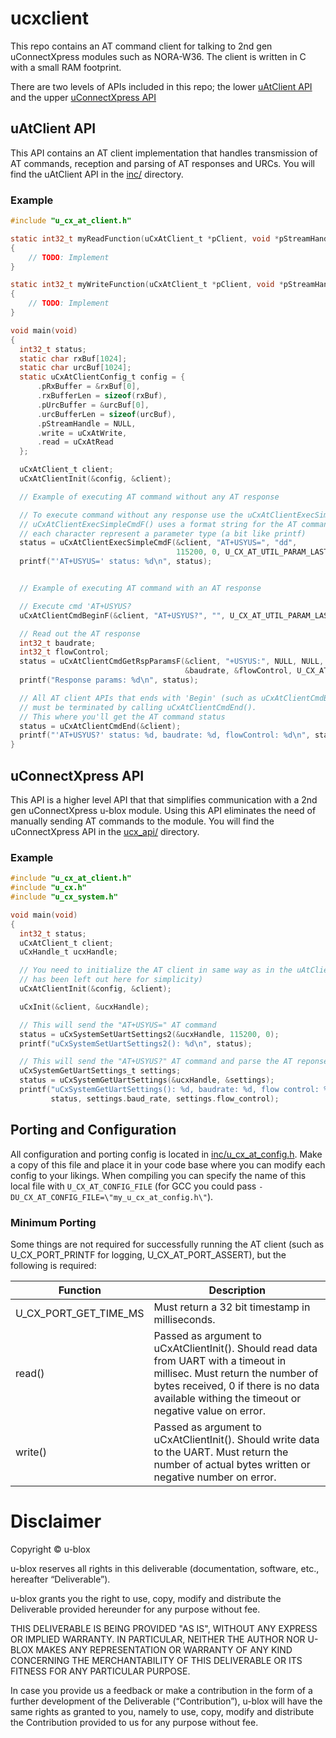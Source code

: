 # ucxclient
This repo contains an AT command client for talking to 2nd gen uConnectXpress modules such as NORA-W36. The client is written in C with a small RAM footprint.

There are two levels of APIs included in this repo; the lower [uAtClient API](#uatclient-api) and the upper [uConnectXpress API](#uconnectxpress-api)

## uAtClient API
This API contains an AT client implementation that handles transmission of AT commands, reception and parsing of AT responses and URCs. You will find the uAtClient API in the [inc/](inc) directory.

### Example
```c
#include "u_cx_at_client.h"

static int32_t myReadFunction(uCxAtClient_t *pClient, void *pStreamHandle, void *pData, size_t length, int32_t timeoutMs)
{
    // TODO: Implement
}

static int32_t myWriteFunction(uCxAtClient_t *pClient, void *pStreamHandle, const void *pData, size_t length)
{
    // TODO: Implement
}

void main(void)
{
  int32_t status;
  static char rxBuf[1024];
  static char urcBuf[1024];
  static uCxAtClientConfig_t config = {
      .pRxBuffer = &rxBuf[0],
      .rxBufferLen = sizeof(rxBuf),
      .pUrcBuffer = &urcBuf[0],
      .urcBufferLen = sizeof(urcBuf),
      .pStreamHandle = NULL,
      .write = uCxAtWrite,
      .read = uCxAtRead
  };

  uCxAtClient_t client;
  uCxAtClientInit(&config, &client);

  // Example of executing AT command without any AT response

  // To execute command without any response use the uCxAtClientExecSimpleCmd(F)
  // uCxAtClientExecSimpleCmdF() uses a format string for the AT command params where
  // each character represent a parameter type (a bit like printf)
  status = uCxAtClientExecSimpleCmdF(&client, "AT+USYUS=", "dd",
                                     115200, 0, U_CX_AT_UTIL_PARAM_LAST);
  printf("'AT+USYUS=' status: %d\n", status);


  // Example of executing AT command with an AT response

  // Execute cmd 'AT+USYUS?
  uCxAtClientCmdBeginF(&client, "AT+USYUS?", "", U_CX_AT_UTIL_PARAM_LAST);

  // Read out the AT response
  int32_t baudrate;
  int32_t flowControl;
  status = uCxAtClientCmdGetRspParamsF(&client, "+USYUS:", NULL, NULL, "dd",
                                       &baudrate, &flowControl, U_CX_AT_UTIL_PARAM_LAST);
  printf("Response params: %d\n", status);

  // All AT client APIs that ends with 'Begin' (such as uCxAtClientCmdBeginF())
  // must be terminated by calling uCxAtClientCmdEnd().
  // This where you'll get the AT command status
  status = uCxAtClientCmdEnd(&client);
  printf("'AT+USYUS?' status: %d, baudrate: %d, flowControl: %d\n", status, baudrate, flowControl);
}
```

## uConnectXpress API
This API is a higher level API that that simplifies communication with a 2nd gen uConnectXpress u-blox module.
Using this API eliminates the need of manually sending AT commands to the module.
You will find the uConnectXpress API in the [ucx_api/](ucx_api) directory.

### Example
```c
#include "u_cx_at_client.h"
#include "u_cx.h"
#include "u_cx_system.h"

void main(void)
{
  int32_t status;
  uCxAtClient_t client;
  uCxHandle_t ucxHandle;

  // You need to initialize the AT client in same way as in the uAtClient API example (part of this
  // has been left out here for simplicity)
  uCxAtClientInit(&config, &client);

  uCxInit(&client, &ucxHandle);

  // This will send the "AT+USYUS=" AT command
  status = uCxSystemSetUartSettings2(&ucxHandle, 115200, 0);
  printf("uCxSystemSetUartSettings2(): %d\n", status);

  // This will send the "AT+USYUS?" AT command and parse the AT reponse params to &settings
  uCxSystemGetUartSettings_t settings;
  status = uCxSystemGetUartSettings(&ucxHandle, &settings);
  printf("uCxSystemGetUartSettings(): %d, baudrate: %d, flow control: %d\n",
         status, settings.baud_rate, settings.flow_control);
```

## Porting and Configuration
All configuration and porting config is located in [inc/u_cx_at_config.h](inc/u_cx_at_config.h).
Make a copy of this file and place it in your code base where you can modify each config to your likings.
When compiling you can specify the name of this local file with `U_CX_AT_CONFIG_FILE` (for GCC you could pass `-DU_CX_AT_CONFIG_FILE=\"my_u_cx_at_config.h\"`).

### Minimum Porting
Some things are not required for successfully running the AT client (such as U_CX_PORT_PRINTF for logging, U_CX_AT_PORT_ASSERT), but the following is required:

| Function | Description |
| -------- | ----------- |
| U_CX_PORT_GET_TIME_MS | Must return a 32 bit timestamp in milliseconds.|
| read()   | Passed as argument to uCxAtClientInit(). Should read data from UART with a timeout in millisec. Must return the number of bytes received, 0 if there is no data available withing the timeout or negative value on error. |
| write()  | Passed as argument to uCxAtClientInit(). Should write data to the UART. Must return the number of actual bytes written or negative number on error. |

# Disclaimer
Copyright &#x00a9; u-blox

u-blox reserves all rights in this deliverable (documentation, software, etc.,
hereafter “Deliverable”).

u-blox grants you the right to use, copy, modify and distribute the
Deliverable provided hereunder for any purpose without fee.

THIS DELIVERABLE IS BEING PROVIDED "AS IS", WITHOUT ANY EXPRESS OR IMPLIED
WARRANTY. IN PARTICULAR, NEITHER THE AUTHOR NOR U-BLOX MAKES ANY
REPRESENTATION OR WARRANTY OF ANY KIND CONCERNING THE MERCHANTABILITY OF THIS
DELIVERABLE OR ITS FITNESS FOR ANY PARTICULAR PURPOSE.

In case you provide us a feedback or make a contribution in the form of a
further development of the Deliverable (“Contribution”), u-blox will have the
same rights as granted to you, namely to use, copy, modify and distribute the
Contribution provided to us for any purpose without fee.
